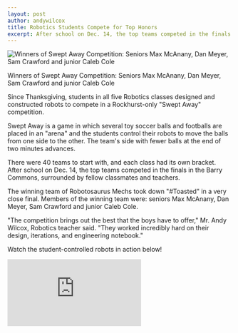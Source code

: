 ```yaml
---
layout: post
author: andywilcox
title: Robotics Students Compete for Top Honors
excerpt: After school on Dec. 14, the top teams competed in the finals in the Barry Commons, surrounded by fellow classmates and teachers.
---
```


<div class="flex-wrapper">
  <img alt="Winners of Swept Away Competition: Seniors Max McAnany, Dan Meyer, Sam Crawford and junior Caleb Cole" src="{{site.baseurl}}/img/Swept-Away-Inside.jpg">
</div>

Winners of Swept Away Competition: Seniors Max McAnany, Dan Meyer, Sam Crawford and junior Caleb Cole
 
Since Thanksgiving, students in all five Robotics classes designed and constructed robots to compete in a Rockhurst-only "Swept Away" competition.

Swept Away is a game in which several toy soccer balls and footballs are placed in an "arena" and the students control their robots to move the balls from one side to the other. The team's side with fewer balls at the end of two minutes advances.

There were 40 teams to start with, and each class had its own bracket.  After school on Dec. 14, the top teams competed in the finals in the Barry Commons, surrounded by fellow classmates and teachers.

The winning team of Robotosaurus Mechs took down "#Toasted" in a very close final.  Members of the winning team were: seniors Max McAnany, Dan Meyer, Sam Crawford and junior Caleb Cole.

"The competition brings out the best that the boys have to offer," Mr. Andy Wilcox, Robotics teacher said.  "They worked incredibly hard on their design, iterations, and engineering notebook."

Watch the student-controlled robots in action below!

<div class='embed-container'>
  <iframe src='https://www.youtube.com/embed/uolP7nc644w' frameborder='0' allowfullscreen></iframe>
</div>
